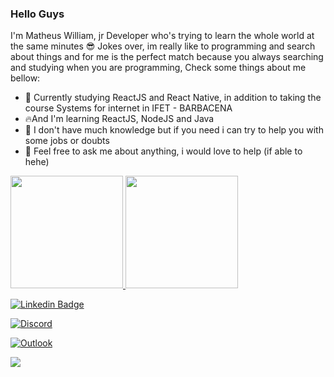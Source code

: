 ### Hello Guys

   I'm Matheus William, jr Developer who's trying to learn the whole world at the same minutes :sunglasses: 
   Jokes over, im really like to programming and search about things and for me is the perfect match because you always searching and studying when you are programming,
   Check some things about me bellow:

- 🔭 Currently studying ReactJS and React Native, in addition to taking the course Systems for internet in IFET - BARBACENA
- :fire:And I'm learning ReactJS, NodeJS and Java
- 🤔 I don't have much knowledge but if you need i can try to help you with some jobs or doubts
- 💬 Feel free to ask me about anything, i would love to help (if able to hehe)

<div>
  <a href="https://github.com/matheuswr89">
  <img height="180em" src="https://github-readme-stats-eight-theta.vercel.app/api?username=matheuswr89&show_icons=true&theme=dracula&include_all_commits=true&count_private=true"/>
  <img height="180em" src="https://github-readme-stats-eight-theta.vercel.app/api/top-langs/?username=matheuswr89&layout=compact&langs_count=8&theme=dracula"/>
<div>


   ![Linkedin Badge](https://img.shields.io/badge/-LinkedIn-blue?style=flat-square&logo=Linkedin&logoColor=white&link=https://www.linkedin.com/in/meanmatheus/)

   ![Discord](https://img.shields.io/badge/%3CServer%3E-%237289DA.svg?style=for-the-badge&logo=discord&logoColor=white&link=discord:whoami#3966)

   ![Outlook](https://img.shields.io/badge/Microsoft_Outlook-0078D4?style=for-the-badge&logo=microsoft-outlook&logoColor=white&link=mailto:matheuswr89@outlook.com?BCC=Ol%C3%A1)

   ![](https://komarev.com/ghpvc/?username=matheuswr89)


